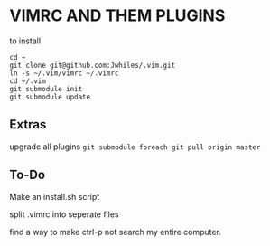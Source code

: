 # VIMRC AND THEM PLUGINS

to install

```
cd ~
git clone git@github.com:Jwhiles/.vim.git
ln -s ~/.vim/vimrc ~/.vimrc
cd ~/.vim
git submodule init
git submodule update
```

## Extras
upgrade all plugins
`git submodule foreach git pull origin master`


## To-Do

Make an install.sh script

split .vimrc into seperate files

find a way to make ctrl-p not search my entire computer. 
